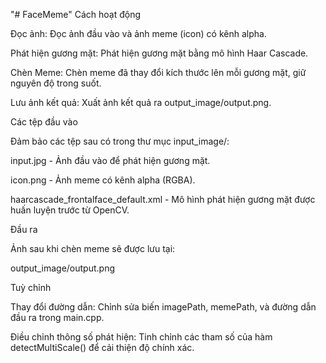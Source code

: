 "# FaceMeme" 
Cách hoạt động

Đọc ảnh: Đọc ảnh đầu vào và ảnh meme (icon) có kênh alpha.

Phát hiện gương mặt: Phát hiện gương mặt bằng mô hình Haar Cascade.

Chèn Meme: Chèn meme đã thay đổi kích thước lên mỗi gương mặt, giữ nguyên độ trong suốt.

Lưu ảnh kết quả: Xuất ảnh kết quả ra output_image/output.png.

Các tệp đầu vào

Đảm bảo các tệp sau có trong thư mục input_image/:

input.jpg - Ảnh đầu vào để phát hiện gương mặt.

icon.png - Ảnh meme có kênh alpha (RGBA).

haarcascade_frontalface_default.xml - Mô hình phát hiện gương mặt được huấn luyện trước từ OpenCV.

Đầu ra

Ảnh sau khi chèn meme sẽ được lưu tại:

output_image/output.png

Tuỳ chỉnh

Thay đổi đường dẫn: Chỉnh sửa biến imagePath, memePath, và đường dẫn đầu ra trong main.cpp.

Điều chỉnh thông số phát hiện: Tinh chỉnh các tham số của hàm detectMultiScale() để cải thiện độ chính xác.
